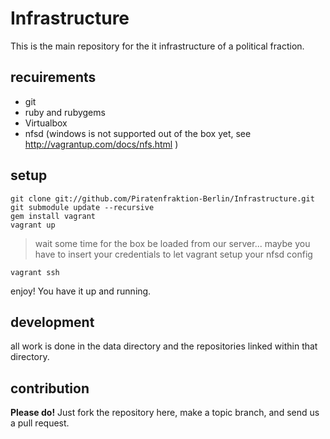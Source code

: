 # Infrastructure

This is the main repository for the it infrastructure of a political fraction.

## recuirements

- git
- ruby and rubygems
- Virtualbox
- nfsd (windows is not supported out of the box yet, see http://vagrantup.com/docs/nfs.html )

## setup

    git clone git://github.com/Piratenfraktion-Berlin/Infrastructure.git
    git submodule update --recursive
    gem install vagrant
    vagrant up

> wait some time for the box be loaded from our server...
maybe you have to insert your credentials to let vagrant setup your nfsd config

    vagrant ssh

enjoy! You have it up and running.

## development

all work is done in the data directory and the repositories linked within that directory.

## contribution

__Please do!__ Just fork the repository here, make a topic branch, and send us a pull request.

